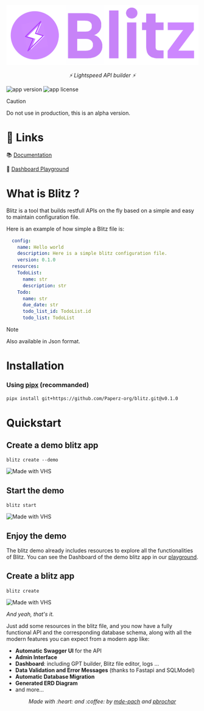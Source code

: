 #

![alt text](./docs/images/blitz_banner.png)
<p align="center">
  <em>⚡️ Lightspeed API builder ⚡️</em>
</p>

![app version](https://img.shields.io/badge/version-0.2.0-brightgreen)
![app license](https://img.shields.io/badge/license-MIT-brightgreen)

> [!CAUTION]
> Do not use in production, this is an alpha version.

# :link: Links 

:books: [Documentation](https://blitz.paperz.app/)

:game_die: [Dashboard Playground](https://blitz.paperz.app/playground)

# **What is Blitz ?**
Blitz is a tool that builds restfull APIs on the fly based on a simple and easy to maintain configuration file.

Here is an example of how simple a Blitz file is:
  ```yaml
    config:
      name: Hello world
      description: Here is a simple blitz configuration file.
      version: 0.1.0
    resources:
      TodoList:
        name: str
        description: str
      Todo:
        name: str
        due_date: str
        todo_list_id: TodoList.id
        todo_list: TodoList
  ```
> [!NOTE]
> Also available in Json format.

# Installation

### Using [pipx](https://pipx.pypa.io/stable/installation/) (recommanded)
```bash
pipx install git+https://github.com/Paperz-org/blitz.git@v0.1.0
```

# Quickstart

## Create a demo blitz app

```console
blitz create --demo
```
![Made with VHS](https://vhs.charm.sh/vhs-1tqzLZNxe5qeNhXT26ZCt5.gif)

## Start the demo

```console
blitz start
```

![Made with VHS](https://vhs.charm.sh/vhs-2TEc58IujiV0CB1WoasT99.gif)

## Enjoy the demo

The blitz demo already includes resources to explore all the functionalities of Blitz.
You can see the Dashboard of the demo blitz app in our [playground](https://blitz.paperz.app/playground).

## Create a blitz app

```console
blitz create
```
![Made with VHS](https://vhs.charm.sh/vhs-58YpR5PnVN0fw13fEVEf2u.gif)

*And yeah, that's it.*

Just add some resources in the blitz file, and you now have a fully functional API and the corresponding database schema, along with all the modern features you can expect from a modern app like:

- **Automatic Swagger UI** for the API
- **Admin Interface**
- **Dashboard**: including GPT builder, Blitz file editor, logs ...
- **Data Validation and Error Messages** (thanks to Fastapi and SQLModel)
- **Automatic Database Migration**
- **Generated ERD Diagram**
- and more...

<p align="center">
  <em>Made with :heart: and :coffee: by <a href="https://github.com/mde-pach">mde-pach</a> and <a href="https://github.com/pbrochar">pbrochar</a></em>
</p>


